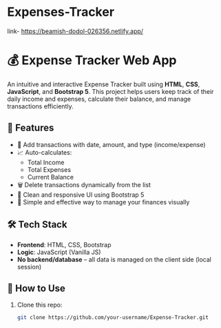 # Expenses-Tracker
link- https://beamish-dodol-026356.netlify.app/
# 💰 Expense Tracker Web App

An intuitive and interactive Expense Tracker built using **HTML**, **CSS**, **JavaScript**, and **Bootstrap 5**. This project helps users keep track of their daily income and expenses, calculate their balance, and manage transactions efficiently.

## 🚀 Features

- 📅 Add transactions with date, amount, and type (income/expense)
- 📈 Auto-calculates:
  - Total Income
  - Total Expenses
  - Current Balance
- 🗑️ Delete transactions dynamically from the list
- 🎨 Clean and responsive UI using Bootstrap 5
- 💼 Simple and effective way to manage your finances visually


## 🛠️ Tech Stack

- **Frontend**: HTML, CSS, Bootstrap
- **Logic**: JavaScript (Vanilla JS)
- **No backend/database** – all data is managed on the client side (local session)


## 🎯 How to Use

1. Clone this repo:
   ```bash
   git clone https://github.com/your-username/Expense-Tracker.git


